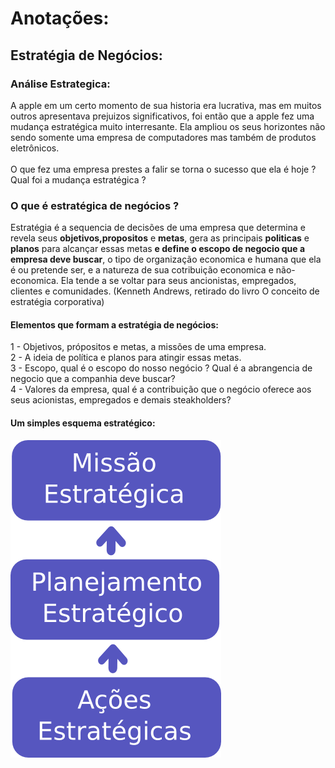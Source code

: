 # Anotações:
## Estratégia de Negócios:
### Análise Estrategica:
A apple em um certo momento de sua historia era lucrativa, mas em muitos outros apresentava prejuizos significativos, foi então que a apple fez uma mudança estratégica muito interresante. Ela ampliou os seus horizontes não sendo somente uma empresa de computadores mas também de produtos eletrônicos.<br><br>
O que fez uma empresa prestes a falir se torna o sucesso que ela é hoje ? Qual foi a mudança estratégica ?
### O que é estratégica de negócios ?
Estratégia é a sequencia de decisões de uma empresa que determina e revela seus <strong>objetivos,propositos</strong> e <strong>metas</strong>, gera as principais <strong>politicas</strong> e <strong>planos</strong> para alcançar essas metas <strong>e define o escopo de negocio que a empresa deve buscar</strong>, o tipo de organização economica e humana que ela é ou pretende ser, e a natureza de sua cotribuição economica e não-economica. Ela tende a se voltar para seus ancionistas, empregados, clientes e comunidades. (Kenneth Andrews, retirado do livro O conceito de estratégia corporativa)
#### Elementos que formam a estratégia de negócios:
1 - Objetivos, própositos  e metas, a missões de uma empresa.<br>
2 - A ideia de política e planos para atingir essas metas.<br>
3 - Escopo, qual é o escopo do nosso negócio ? Qual é a abrangencia de negocio que a companhia deve buscar?<br>
4 - Valores da empresa, qual é a contribuição que o negócio oferece aos seus acionistas, empregados e demais steakholders? 
#### Um simples esquema estratégico:
<img src="esq.png" align="center">

